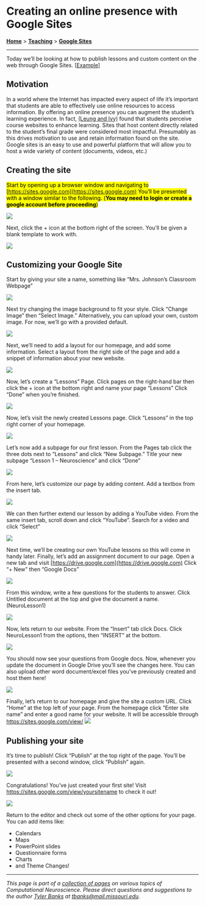 # Creating an online presence with Google Sites
[**Home**](/) > [**Teaching**](/teaching) > [**Google Sites**](./)

---
Today we’ll be looking at how to publish lessons and custom content on the web through Google Sites. [[Example](https://sites.google.com/view/neuroret/)]

## Motivation
In a world where the Internet has impacted every aspect of life it’s important that students are able to effectively use online resources to access information. By offering an online presence you can augment the student’s learning experience. 
In fact, [(Leung and Ivy)](http://citeseerx.ist.psu.edu/viewdoc/download?doi=10.1.1.581.3422&rep=rep1&type=pdf) found that students perceive course websites to enhance learning. Sites that host content directly related to the student’s final grade were considered most impactful. Presumably as this drives motivation to use and retain information found on the site. 
Google sites is an easy to use and powerful platform that will allow you to host a wide variety of content (documents, videos, etc.)
## Creating the site
<mark> Start by opening up a browser window and navigating to [https://sites.google.com](https://sites.google.com) You’ll be presented with a window similar to the following. (**You may need to login or create a google account before proceeding**)

![](images/1.png)

 

Next, click the + icon at the bottom right of the screen. You’ll be given a blank template to work with.

![](images/2.png)

 
</mark>

## Customizing your Google Site
Start by giving your site a name, something like “Mrs. Johnson’s Classroom Webpage”

![](images/3.png)

 

Next try changing the image background to fit your style. Click “Change Image” then “Select Image.” Alternatively, you can upload your own, custom image. For now, we’ll go with a provided default.

![](images/4.png)

 

Next, we’ll need to add a layout for our homepage, and add some information. Select a layout from the right side of the page and add a snippet of information about your new website.

![](images/5.png)

 

Now, let’s create a “Lessons” Page. Click pages on the right-hand bar then click the + icon at the bottom right and name your page “Lessons” Click “Done” when you’re finished.

![](images/6.png)

 

Now, let’s visit the newly created Lessons page. Click “Lessons” in the top right corner of your homepage.

![](images/7.png)

 

Let’s now add a subpage for our first lesson. From the Pages tab click the three dots next to “Lessons” and click “New Subpage.” Title your new subpage “Lesson 1 – Neuroscience” and click “Done”

![](images/8.png)

 

From here, let’s customize our page by adding content. Add a textbox from the insert tab.

![](images/9.png)

 

We can then further extend our lesson by adding a YouTube video. From the same insert tab, scroll down and click “YouTube”. Search for a video and click “Select”

![](images/10.png)

 

Next time, we’ll be creating our own YouTube lessons so this will come in handy later.
Finally, let’s add an assignment document to our page. Open a new tab and visit [https://drive.google.com](https://drive.google.com)
Click “+ New” then “Google Docs”

![](images/11.png)

 

From this window, write a few questions for the students to answer. Click Untitled document at the top and give the document a name. (NeuroLesson1)

![](images/12.png)

 

Now, lets return to our website. From the “Insert” tab click Docs. Click NeuroLesson1 from the options, then “INSERT” at the bottom.

![](images/13.png)

 

You should now see your questions from Google docs. Now, whenever you update the document in Google Drive you’ll see the changes here. You can also upload other word document/excel files you’ve previously created and host them here!

![](images/14.png)

 

Finally, let’s return to our homepage and give the site a custom URL. Click “Home” at the top left of your page. From the homepage click “Enter site name” and enter a good name for your website.  It will be accessible through https://sites.google.com/view/<yoursitename> 
![](images/15.png)

 
## Publishing your site

It’s time to publish! Click “Publish” at the top right of the page. You’ll be presented with a second window, click “Publish” again.

![](images/16.png)

 

Congratulations! You’ve just created your first site! Visit https://sites.google.com/view/yoursitename to check it out!

![](images/17.png)

 

Return to the editor and check out some of the other options for your page.
You can add items like:
* Calendars
* Maps
* PowerPoint slides
* Questionnaire forms
* Charts
* and Theme Changes!


---
*This page is part of a [collection of pages](/) on various topics of Computational Neuroscience. Please direct questions and suggestions to the author [Tyler Banks](https://tylerbanks.net) at [tbanks@mail.missouri.edu](mailto:tbanks@mail.missouri.edu).*
